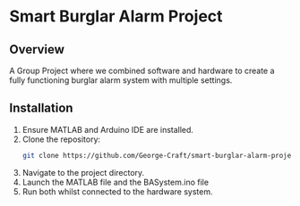 # Smart Burglar Alarm Project
## Overview
A Group Project where we combined software and hardware to create a fully functioning burglar alarm system with multiple settings.

## Installation
1. Ensure MATLAB and Arduino IDE are installed.
2.  Clone the repository:
      ```bash
      git clone https://github.com/George-Craft/smart-burglar-alarm-project.git

3. Navigate to the project directory.
4. Launch the MATLAB file and the BASystem.ino file
5. Run both whilst connected to the hardware system.
